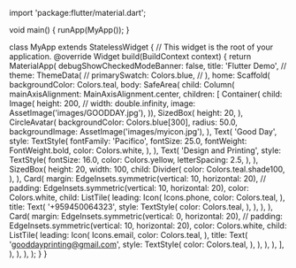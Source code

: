 import 'package:flutter/material.dart';

void main() {
  runApp(MyApp());
}

class MyApp extends StatelessWidget {
  // This widget is the root of your application.
  @override
  Widget build(BuildContext context) {
    return MaterialApp(
      debugShowCheckedModeBanner: false,
      title: 'Flutter Demo',
      // theme: ThemeData(
      //   primarySwatch: Colors.blue,
      // ),
      home: Scaffold(
        backgroundColor: Colors.teal,
        body: SafeArea(
          child: Column(
            mainAxisAlignment: MainAxisAlignment.center,
            children: <Widget>[
              Container(
                  child: Image(
                height: 200,
                // width: double.infinity,
                image: AssetImage('images/GOODDAY.jpg'),
              )),
              SizedBox(
                height: 20,
              ),
              CircleAvatar(
                backgroundColor: Colors.blue[300],
                radius: 50.0,
                backgroundImage: AssetImage('images/myicon.jpg'),
              ),
              Text(
                'Good Day',
                style: TextStyle(
                  fontFamily: 'Pacifico',
                  fontSize: 25.0,
                  fontWeight: FontWeight.bold,
                  color: Colors.white,
                ),
              ),
              Text(
                'Design and Printing',
                style: TextStyle(
                  fontSize: 16.0,
                  color: Colors.yellow,
                  letterSpacing: 2.5,
                ),
              ),
              SizedBox(
                height: 20,
                width: 100,
                child: Divider(
                  color: Colors.teal.shade100,
                ),
              ),
              Card(
                margin: EdgeInsets.symmetric(vertical: 10, horizontal: 20),
                // padding: EdgeInsets.symmetric(vertical: 10, horizontal: 20),
                color: Colors.white,
                child: ListTile(
                  leading: Icon(
                    Icons.phone,
                    color: Colors.teal,
                  ),
                  title: Text(
                    '+959450064323',
                    style: TextStyle(
                      color: Colors.teal,
                    ),
                  ),
                ),
              ),
              Card(
                margin: EdgeInsets.symmetric(vertical: 0, horizontal: 20),
                // padding: EdgeInsets.symmetric(vertical: 10, horizontal: 20),
                color: Colors.white,
                child: ListTile(
                  leading: Icon(
                    Icons.email,
                    color: Colors.teal,
                  ),
                  title: Text(
                    'gooddayprinting@gmail.com',
                    style: TextStyle(
                      color: Colors.teal,
                    ),
                  ),
                ),
              ),
            ],
          ),
        ),
      ),
    );
  }
}
